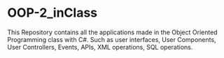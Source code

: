 # OOP-2_inClass
This Repository contains all the applications made in the Object Oriented Programming class with C#. Such as user interfaces, User Components, User Controllers, Events, APIs, XML operations, SQL operations.
